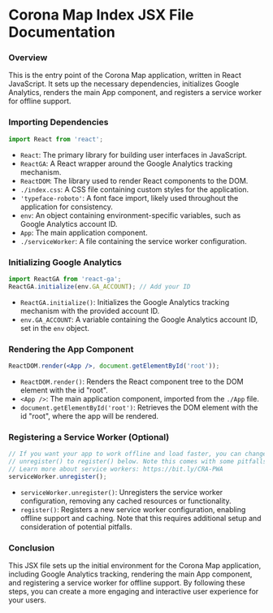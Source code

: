 **Corona Map Index JSX File Documentation**
=============================================

### Overview

This is the entry point of the Corona Map application, written in React JavaScript. It sets up the necessary dependencies, initializes Google Analytics, renders the main App component, and registers a service worker for offline support.

### Importing Dependencies

```jsx
import React from 'react';
```

*   `React`: The primary library for building user interfaces in JavaScript.
*   `ReactGA`: A React wrapper around the Google Analytics tracking mechanism.
*   `ReactDOM`: The library used to render React components to the DOM.
*   `./index.css`: A CSS file containing custom styles for the application.
*   `'typeface-roboto'`: A font face import, likely used throughout the application for consistency.
*   `env`: An object containing environment-specific variables, such as Google Analytics account ID.
*   `App`: The main application component.
*   `./serviceWorker`: A file containing the service worker configuration.

### Initializing Google Analytics

```jsx
import ReactGA from 'react-ga';
ReactGA.initialize(env.GA_ACCOUNT); // Add your ID
```

*   `ReactGA.initialize()`: Initializes the Google Analytics tracking mechanism with the provided account ID.
*   `env.GA_ACCOUNT`: A variable containing the Google Analytics account ID, set in the `env` object.

### Rendering the App Component

```jsx
ReactDOM.render(<App />, document.getElementById('root'));
```

*   `ReactDOM.render()`: Renders the React component tree to the DOM element with the id "root".
*   `<App />`: The main application component, imported from the `./App` file.
*   `document.getElementById('root')`: Retrieves the DOM element with the id "root", where the app will be rendered.

### Registering a Service Worker (Optional)

```jsx
// If you want your app to work offline and load faster, you can change
// unregister() to register() below. Note this comes with some pitfalls.
// Learn more about service workers: https://bit.ly/CRA-PWA
serviceWorker.unregister();
```

*   `serviceWorker.unregister()`: Unregisters the service worker configuration, removing any cached resources or functionality.
*   `register()`: Registers a new service worker configuration, enabling offline support and caching. Note that this requires additional setup and consideration of potential pitfalls.

### Conclusion

This JSX file sets up the initial environment for the Corona Map application, including Google Analytics tracking, rendering the main App component, and registering a service worker for offline support. By following these steps, you can create a more engaging and interactive user experience for your users.